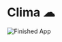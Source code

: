 


# Clima ☁


![Finished App](https://github.com/londonappbrewery/Images/blob/master/clima-demo.gif)




